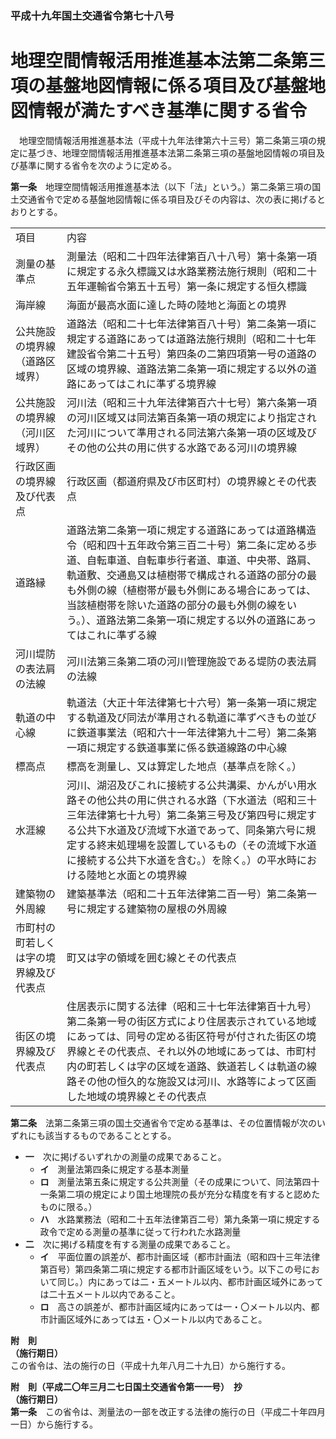 ### 平成十九年国土交通省令第七十八号  
# 地理空間情報活用推進基本法第二条第三項の基盤地図情報に係る項目及び基盤地図情報が満たすべき基準に関する省令  
　地理空間情報活用推進基本法（平成十九年法律第六十三号）第二条第三項の規定に基づき、地理空間情報活用推進基本法第二条第三項の基盤地図情報の項目及び基準に関する省令を次のように定める。  
  
**第一条**　地理空間情報活用推進基本法（以下「法」という。）第二条第三項の国土交通省令で定める基盤地図情報に係る項目及びその内容は、次の表に掲げるとおりとする。  

|||  
| --- | --- |  
|項目|内容|  
|測量の基準点|測量法（昭和二十四年法律第百八十八号）第十条第一項に規定する永久標識又は水路業務法施行規則（昭和二十五年運輸省令第五十五号）第一条に規定する恒久標識|  
|海岸線|海面が最高水面に達した時の陸地と海面との境界|  
|公共施設の境界線（道路区域界）|道路法（昭和二十七年法律第百八十号）第二条第一項に規定する道路にあっては道路法施行規則（昭和二十七年建設省令第二十五号）第四条の二第四項第一号の道路の区域の境界線、道路法第二条第一項に規定する以外の道路にあってはこれに準ずる境界線|  
|公共施設の境界線（河川区域界）|河川法（昭和三十九年法律第百六十七号）第六条第一項の河川区域又は同法第百条第一項の規定により指定された河川について準用される同法第六条第一項の区域及びその他の公共の用に供する水路である河川の境界線|  
|行政区画の境界線及び代表点|行政区画（都道府県及び市区町村）の境界線とその代表点|  
|道路縁|道路法第二条第一項に規定する道路にあっては道路構造令（昭和四十五年政令第三百二十号）第二条に定める歩道、自転車道、自転車歩行者道、車道、中央帯、路肩、軌道敷、交通島又は植樹帯で構成される道路の部分の最も外側の線（植樹帯が最も外側にある場合にあっては、当該植樹帯を除いた道路の部分の最も外側の線をいう。）、道路法第二条第一項に規定する以外の道路にあってはこれに準ずる線|  
|河川堤防の表法肩の法線|河川法第三条第二項の河川管理施設である堤防の表法肩の法線|  
|軌道の中心線|軌道法（大正十年法律第七十六号）第一条第一項に規定する軌道及び同法が準用される軌道に準ずべきもの並びに鉄道事業法（昭和六十一年法律第九十二号）第二条第一項に規定する鉄道事業に係る鉄道線路の中心線|  
|標高点|標高を測量し、又は算定した地点（基準点を除く。）|  
|水涯線|河川、湖沼及びこれに接続する公共溝渠、かんがい用水路その他公共の用に供される水路（下水道法（昭和三十三年法律第七十九号）第二条第三号及び第四号に規定する公共下水道及び流域下水道であって、同条第六号に規定する終末処理場を設置しているもの（その流域下水道に接続する公共下水道を含む。）を除く。）の平水時における陸地と水面との境界線|  
|建築物の外周線|建築基準法（昭和二十五年法律第二百一号）第二条第一号に規定する建築物の屋根の外周線|  
|市町村の町若しくは字の境界線及び代表点|町又は字の領域を囲む線とその代表点|  
|街区の境界線及び代表点|住居表示に関する法律（昭和三十七年法律第百十九号）第二条第一号の街区方式により住居表示されている地域にあっては、同号の定める街区符号が付された街区の境界線とその代表点、それ以外の地域にあっては、市町村内の町若しくは字の区域を道路、鉄道若しくは軌道の線路その他の恒久的な施設又は河川、水路等によって区画した地域の境界線とその代表点|  
  
  
**第二条**　法第二条第三項の国土交通省令で定める基準は、その位置情報が次のいずれにも該当するものであることとする。  
* **一**　次に掲げるいずれかの測量の成果であること。  
	* **イ**　測量法第四条に規定する基本測量  
	* **ロ**　測量法第五条に規定する公共測量（その成果について、同法第四十一条第二項の規定により国土地理院の長が充分な精度を有すると認めたものに限る。）  
	* **ハ**　水路業務法（昭和二十五年法律第百二号）第九条第一項に規定する政令で定める測量の基準に従って行われた水路測量  
* **二**　次に掲げる精度を有する測量の成果であること。  
	* **イ**　平面位置の誤差が、都市計画区域（都市計画法（昭和四十三年法律第百号）第四条第二項に規定する都市計画区域をいう。以下この号において同じ。）内にあっては二・五メートル以内、都市計画区域外にあっては二十五メートル以内であること。  
	* **ロ**　高さの誤差が、都市計画区域内にあっては一・〇メートル以内、都市計画区域外にあっては五・〇メートル以内であること。  
  
**附　則**  
**（施行期日）**  
この省令は、法の施行の日（平成十九年八月二十九日）から施行する。  
  
**附　則（平成二〇年三月二七日国土交通省令第一一号）　抄**  
**（施行期日）**  
**第一条**　この省令は、測量法の一部を改正する法律の施行の日（平成二十年四月一日）から施行する。  
  
